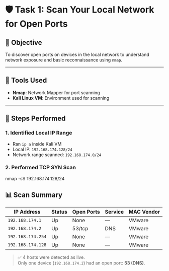 # 🛡️ Task 1: Scan Your Local Network for Open Ports

## 🎯 Objective
To discover open ports on devices in the local network to understand network exposure and basic reconnaissance using `nmap`.

---

## 🧰 Tools Used
- **Nmap**: Network Mapper for port scanning
- **Kali Linux VM**: Environment used for scanning

---

## 📝 Steps Performed

### 1. Identified Local IP Range
- Ran `ip a` inside Kali VM
- Local IP: `192.168.174.128/24`
- Network range scanned: `192.168.174.0/24`

### 2. Performed TCP SYN Scan
nmap -sS 192.168.174.128/24

## 📊 Scan Summary

| IP Address         | Status | Open Ports | Service   | MAC Vendor |
|--------------------|--------|------------|-----------|------------|
| `192.168.174.1`    | Up     | None       | —         | VMware     |
| `192.168.174.2`    | Up     | 53/tcp     | DNS       | VMware     |
| `192.168.174.254`  | Up     | None       | —         | VMware     |
| `192.168.174.128`  | Up     | None       | —         | VMware     |

> ✅ 4 hosts were detected as live.  
> Only one device (`192.168.174.2`) had an open port: **53 (DNS)**.


